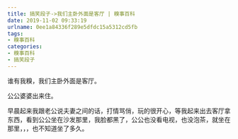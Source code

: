 ```yaml
---
title: 搞笑段子->我们主卧外面是客厅 | 糗事百科
date: 2019-11-02 09:33:19
urlname: 0ee1a84336f289e5dfdc15a5312cd5fb
tags: 
- 糗事百科
categories:
- 糗事百科
- 搞笑段子
---
```

谁有我糗，我们主卧外面是客厅。

公公婆婆出来住。

早晨起来我跟老公说夫妻之间的话，打情骂俏，玩的很开心，等我起来出去客厅拿东西，看到公公坐在沙发那里，我脸都黑了，公公也没看电视，也没泡茶，就坐在那里，，，也不知道坐了多久。


